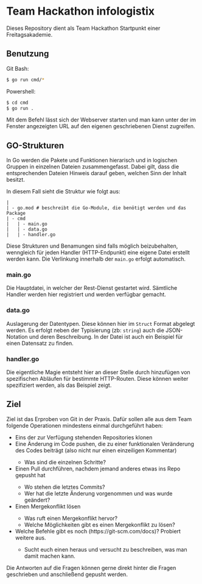 # Team Hackathon infologistix

Dieses Repository dient als Team Hackathon Startpunkt einer Freitagsakademie.

## Benutzung
Git Bash:

```bash
$ go run cmd/*
```
Powershell:
```bash
$ cd cmd
$ go run .
```
Mit dem Befehl lässt sich der Webserver starten und man kann unter der im Fenster angezeigten URL auf den eigenen geschriebenen Dienst zugreifen.

## GO-Strukturen

In Go werden die Pakete und Funktionen hierarisch und in logischen Gruppen in einzelnen Dateien zusammengefasst. Dabei gilt, dass die entsprechenden Dateien Hinweis darauf geben, welchen Sinn der Inhalt besitzt.

In diesem Fall sieht die Struktur wie folgt aus:
```
|
| - go.mod # beschreibt die Go-Module, die benötigt werden und das Package
| - cmd
|   | - main.go
|   | - data.go
|   | - handler.go
```
Diese Strukturen und Benamungen sind falls möglich beizubehalten, wenngleich für jeden Handler (HTTP-Endpunkt) eine eigene Datei erstellt werden kann. Die Verlinkung innerhalb der `main.go` erfolgt automatisch.

### main.go

Die Hauptdatei, in welcher der Rest-Dienst gestartet wird. Sämtliche Handler werden hier registriert und werden verfügbar gemacht.

### data.go

Auslagerung der Datentypen. Diese können hier im `Struct` Format abgelegt werden. Es erfolgt neben der Typisierung (zb: `string`) auch die JSON-Notation und deren Beschreibung. In der Datei ist auch ein Beispiel für einen Datensatz zu finden. 

### handler.go

Die eigentliche Magie entsteht hier an dieser Stelle durch hinzufügen von spezifischen Abläufen für bestimmte HTTP-Routen. Diese können weiter spezifiziert werden, als das Beispiel zeigt.

## Ziel
Ziel ist das Erproben von Git in der Praxis. Dafür sollen alle aus dem Team folgende Operationen mindestens einmal durchgeführt haben:
<ul>
    <li>Eins der zur Verfügung stehenden Repositories klonen</li>
    <li>Eine Änderung im Code pushen, die zu einer funktionalen Veränderung des Codes beiträgt (also nicht nur einen einzeiligen Kommentar)</li>
    <ul>
        <li>Was sind die einzelnen Schritte?</li>
    </ul>
    <li>Einen Pull durchführen, nachdem jemand anderes etwas ins Repo gepusht hat</li>
    <ul>
        <li>Wo stehen die letztes Commits?</li>
        <li>Wer hat die letzte Änderung vorgenommen und was wurde geändert?</li>
    </ul>
    <li>Einen Mergekonflikt lösen</li>
    <ul>
        <li>Was ruft einen Mergekonflikt hervor?</li>
        <li>Welche Möglichkeiten gibt es einen Mergekonflikt zu lösen?</li>
    </ul>
    <li>Welche Befehle gibt es noch (https://git-scm.com/docs)? Probiert weitere aus.</li>
    <ul>
        <li>Sucht euch einen heraus und versucht zu beschreiben, was man damit machen kann.</li>
    </ul>
</ul>

Die Antworten auf die Fragen können gerne direkt hinter die Fragen geschrieben und anschließend gepusht werden.